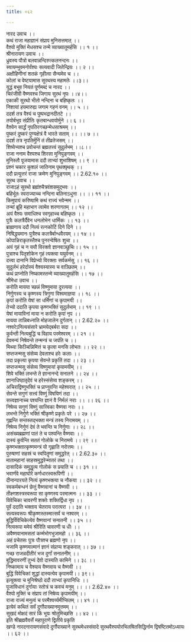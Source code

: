 ```yaml
---
title: ०६२

---
```

नारद उवाच ।।  
कथं राजा महाज्ञानं संप्राप मुनिसत्तमात् ।।  
वैश्यो मुक्तिं मेधसश्च तन्मे व्याख्यातुमर्हसि ।। १ ।।  
श्रीनारायण उवाच ।।  
ध्रुवस्य पौत्रो बलवान्नन्दिरुत्कलनन्दनः ।।  
स्वायम्भुवमनोर्वंश्यः सत्यवादी जितेन्द्रियः ।। २ ।।  
अक्षौहिणीनां शतकं गृहीत्वा सैन्यमेव च ।।  
कोलां च वेष्टयामास सुरथस्य महामतेः ।।३।।  
युद्धं बभूव नियतं पूर्णमब्दं च नारद ।।  
चिरंजीवी वैष्णवश्च जिगाय सुरथं नृपः ।।४।।  
एकाकी सुरथो भीतो नन्दिना च बहिष्कृतः ।।  
निशायां हयमारुह्य जगाम गहनं वनम् ।। ५ ।।  
ददर्श तत्र वैश्यं च पुष्पभद्रानदीतटे ।।  
तयोर्बभूव संप्रीतिः कृतबान्धवयोर्मुने ।। ६ ।।  
वैश्येन सार्द्धं नृपतिरगच्छन्मेधसाश्रमम् ।।  
पुष्करं दुष्करं पुण्यक्षेत्रं वै भारते सताम् ।। ।। ७ ।।  
ददर्श तत्र नृपतिर्मुनिं तं तीव्रतेजसम् ।।  
शिष्येभ्यश्च प्रवोचन्तं ब्रह्मतत्त्वं सुदुर्लभम् ।।८।।  
राजा ननाम वैश्यश्च शिरसा मुनिपुङ्गवम् ।।  
मुनिस्तौ पूजयामास ददौ ताभ्यां शुभाशिषम् ।। ९ ।।  
प्रश्नं चकार कुशलं जातिनाम पृथक्पृथक् ।।  
ददौ प्रत्युत्तरं राजा क्रमेण मुनिपुङ्गवम् ।। 2.62.१० ।।  
सुरथ उवाच ।।  
राजाऽहं सुरथो ब्रह्मंश्चैत्रवंशसमुद्भवः ।।  
बहिर्भूतः स्वराज्याच्च नन्दिना बलिनाऽधुना ।। ।। ११ ।।  
किमुपायं करिष्यामि कथं राज्यं भवेन्मम ।।  
तन्मां ब्रूहि महाभाग त्वामेव शरणागतम् ।। १२ ।।  
अयं वैश्यः समाधिश्च स्वगृहाच्च बहिष्कृतः ।।  
पुत्रैः कलत्रैर्दैवेन धनलोभेन धार्मिकः ।। १३ ।।  
ब्राह्मणाय ददौ नित्यं रत्नकोटिं दिने दिने ।।  
निषिद्ध्यमानः पुत्रैश्च कलत्रैर्बान्धवैरयम् ।। १४ ।।  
कोपान्निराकृतस्तैश्च पुनरन्वेषितः शुचा ।।  
अयं गृहं च न ययौ विरक्तो ज्ञानवाञ्छुचिः।। १५ ।।  
पुत्राश्च पितृशोकेन गृहं त्यक्त्वा ययुर्वनम् ।।  
दत्त्वा दानानि विप्रेभ्यो विरक्ताः सर्वकर्मसु ।। १६ ।।  
सुदुर्लभं हरेर्दास्यं वैश्यस्यास्य च वाञ्छितम् ।।  
कथं प्राप्नोति निष्कामस्तन्मे व्याख्यातुमर्हसि ।। १७ ।।  
श्रीमेधा उवाच ।।  
करोति मायया च्छन्नं विष्णुमाया दुरत्यया ।।  
निर्गुणस्य च कृष्णस्य त्रिगुणा विश्वमाज्ञया ।। १८ ।।  
कृपां करोति येषां सा धर्मिणां च कृपामयी ।।  
तेभ्यो ददाति कृपया कृष्णभक्तिं सुदुर्लभाम् ।। १९ ।।  
येषां मायाविनां माया न करोति कृपां नृप ।।  
मायया तान्निबध्नाति मोहजालेन दुर्गतान् ।। 2.62.२० ।।  
नश्वरेऽनित्यसंसारे भ्रामयेद्बर्बरा सदा ।।  
कुर्वन्ती नित्यबुद्धिं च विहाय परमेश्वरम् ।। २१ ।।  
देवमन्यं निषेवन्ते तन्मन्त्रं च जपंति च ।।  
मिथ्या किञ्चिन्निमित्तं च कृत्वा मनसि लोभतः ।। २२ ।।  
सप्तजन्मसु संसेव्य देवताश्च हरेः कलाः ।।  
तदा प्रकृत्या कृपया सेवन्ते प्रकृतिं तदा ।। २३ ।।  
सप्तजन्मसु संसेव्य विष्णुमायां कृपामयीम् ।।  
शिवे भक्तिं लभन्ते ते ज्ञानानन्दे सनातने ।। २४ ।।  
ज्ञानाधिष्ठातृदेवं च हरेस्संसेव्य शङ्करम् ।।  
अचिराद्विष्णुभक्तिं च प्राप्नुवन्ति महेश्वरात् ।। २५ ।।  
सेवन्ते सगुणं सत्त्वं विष्णुं विषयिणं तदा ।।  
सत्त्वज्ञानाच्च पश्यन्ति ज्ञानं वै निर्मलं नराः ।। ।। २६ ।।  
निषेव्य सगुणं विष्णुं सात्त्विका वैष्णवा नराः ।।  
लभन्ते निर्गुणे भक्तिं श्रीकृष्णे प्रकृतेः परे ।। २७ ।।  
गृह्णन्ति सन्तस्तद्भक्ता मन्त्रं तस्य निरामयम् ।।  
निषेव्य निर्गुणं देवं ते भवन्ति च निर्गुणाः ।। २८ ।।  
असंख्यब्रह्मणां पातं ते च पश्यन्ति वैष्णवाः ।।  
दास्यं कुर्वन्ति सततं गोलोके च निरामये ।। २९ ।।  
कृष्णभक्तात्कृष्णमन्त्रं यो गृह्णाति नरोत्तमः ।।  
पुरुषाणां सहस्रं च स्वपितॄणां समुद्धरेत् ।। 2.62.३० ।।  
मातामहानां साहस्रमुद्धरेन्मातरं तथा ।।  
दासादिकं समुद्धृत्य गोलोकं स प्रयाति च ।। ३१ ।।  
भवार्णवे महाघोरे कर्णधारस्वरूपिणी ।।  
दीनान्पारयते नित्यं कृष्णभक्त्या च नौकया ।। ३२ ।।  
स्वकर्मबन्धनं छेत्तुं वैष्णवानां च वैष्णवी ।।  
तीक्ष्णशस्त्रस्वरूपा सा कृष्णस्य परमात्मनः ।। ३३ ।।  
विवेचिका चावरणी शक्तेः शक्तिर्द्विधा नृप ।।  
पूर्वं ददाति भक्ताय चेतराय परात्परा ।। ३४ ।।  
सत्यस्वरूपः श्रीकृष्णस्तस्मात्सर्वं च नश्वरम् ।।  
बुद्धिर्विवेचिकेत्येवं वैष्णवानां सनातनी ।। ३५ ।।  
नित्यरूपा ममेयं श्रीरिति चावरणी च धीः ।।  
अवैष्णवानामसतां कर्म्मभोगभुजामहो ।। ३६ ।।  
अहं प्रचेतसः पुत्रः पौत्रश्च ब्रह्मणो नृप ।।  
भजामि कृष्णमात्मानं ज्ञानं संप्राप्य शङ्करात् ।। ३७ ।।  
गच्छ राजन्नदीतीरं भज दुर्गां सनातनीम् ।।  
बुद्धिमावरणीं तुभ्यं देवो दास्यति कामिने ।। ३८ ।।  
निष्कामाय च वैश्याय वैष्णवाय च वैष्णवी ।।  
बुद्धिं विवेचिकां शुद्धां दास्यत्येव कृपामयी।। ३९।।  
इत्युक्त्वा च मुनिश्रेष्ठो ददौ ताभ्यां कृपानिधिः ।।  
पूजाविधानं दुर्गायाः स्तोत्रं च कवचं मनुम् ।। ।। 2.62.४० ।।  
वैश्यो मुक्तिं च संप्राप तां निषेव्य कृपामयीम् ।।  
राजा राज्यं मनुत्वं च परमैश्वर्य्यमीप्सितम् ।। ४१ ।।  
इत्येवं कथितं सर्वं दुर्गोपाख्यानमुत्तमम् ।।  
सुखदं मोक्षदं सारं किं भूयः श्रोतुमिच्छसि ।। ४२ ।।  
इति श्रीब्रह्मवैवर्त्ते महापुराणे द्वितीये प्रकृति  
खण्डे नारदनारायणसंवादे दुर्गोपाख्याने सुरथमेधस्संवादे सुरथवैश्ययोरभिलषितसिद्धिर्नाम द्विषष्टितमोऽध्यायः ।। ६२ ।।